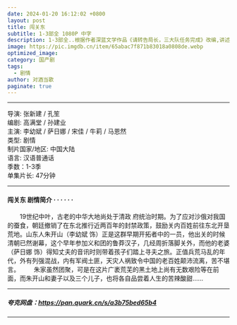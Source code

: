 ```yaml
---
date: 2024-01-20 16:12:02 +0800
layout: post
title: 闯关东
subtitle: 1-3部全 1080P 中字
description: 1-3部全..根据作者深蓝文学作品《请转告局长，三大队任务完成》改编,讲述一次审讯意外，三大队刑警程兵（秦昊 饰）入狱服刑，队友受牵连脱警、降职，曾经的警界精英三大队分崩离析。十年牢狱，程兵重获自由...
image: https://pic.imgdb.cn/item/65abac7f871b83018a0808de.webp
optimized_image: 
category: 国产剧
tags:
  - 剧情
author: 对酒当歌
paginate: true
---
```


---

导演: 张新建 / 孔笙  
编剧: 高满堂 / 孙建业  
主演: 李幼斌 / 萨日娜 / 宋佳 / 牛莉 / 马恩然  
类型: 剧情  
制片国家/地区: 中国大陆  
语言: 汉语普通话  
季数：1-3季  
单集片长: 47分钟  

---

#### 闯关东 剧情简介 · · · · · ·

　　19世纪中叶，古老的中华大地尚处于清政 府统治时期。为了应对沙俄对我国的蚕食，朝廷撤销了在东北推行近两百年的封禁政策，鼓励关内百姓前往东北开垦荒地。山东人朱开山（李幼斌 饰）正是这群早期开拓者中的一员，他出关的时候清朝已然谢幕，这个早年参加义和团的鲁莽汉子，几经周折落脚关外，而他的老婆（萨日娜 饰）得知丈夫的音讯时则带着孩子们踏上寻夫之旅。正值兵荒马乱的年代，外有列强混战，内有军阀土匪，天灾人祸致令中国的老百姓颠沛流离，苦不堪言。
　　朱家虽然团聚，可是在这片广袤荒芜的黑土地上尚有无数艰险等在前面，而朱开山和妻子以及三个儿子，也将各自品尝着人生的苦辣酸甜……

---

##### 夸克网盘：<https://pan.quark.cn/s/a3b75bed65b4>

---
